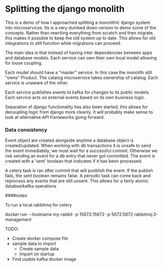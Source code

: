

# Splitting the django monolith

This is a demo of how I approached splitting a monolithic django system into microservices.
Its is a very dumbed down version to demo some of the concepts.
Rather than rewriting everything from scratch and then migrate, this makes it possible to keep the old system up to date.
This allows for old integrations to still function while migrations can proceed.

The main idea is that instead of having inter dependencies between apps and database models.
Each service can own their own local model allowing for loose coupling.

Each model should have a "master" service. In this case the monolith still "owns" Product.
The catalog microservice takes ownership of catalog. Each service is unaware of the other.

Each service publishes events to kafka for changes to its public models.
Each service acts on external events based on its own business logic.

Separation of django functionality has also been started, this allows for decoupling logic from django more cleanly.
It will probably make sense to look at alternative API frameworks going forward.




### Data consistency

Event object are created alongside anytime a database object is created/updated.
When working with db transactions it is unsafe to send the event immediately, we must wait for a successful commit.
Otherwise we risk sending an event for a db entry that never got committed.
The event is created with a 'sent' boolean that indicates if it has been processed.

A celery task is ran after commit that will pusblish the event.
If the publish fails, the sent boolean remains false. 
A periodic task can come back and 
reprocess any events that are still unsent. 
This allows for a fairly atomic databse/kafka operations




####notes


To run a local rabbitmq for celery

docker run  --hostname my-rabbit -p 15672:15672 -p 5672:5672 rabbitmq:3-management


TODO:
* Create docker compose file
* sample data to import
  * Create sample data
  * Import on startup
* Find usable kafka docker image


 